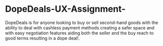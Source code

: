 # DopeDeals-UX-Assignment-
DopeDeals is for anyone looking to buy or sell second-hand goods with the ability to deal with cashless payment methods creating a safer space and with easy negotiation features aiding both the seller and the buy reach to good terms resulting in a dope deal!.
